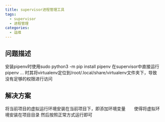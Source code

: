 ```yaml
---
title: supervisor进程管理工具
tags:
  - supervisor
  - 进程管理
categories:
  - 运维
---
```


## 问题描述
安装pipenv时使用sudo python3 -m pip install pipenv 
在supervisor中直接运行pipenv ... 时其将virtualenv定位到/root/.local/share/virtualenv文件夹下，导致没有足够的权限进行访问

## 解决方案
将当前项目的虚拟运行环境安装在当前项目下，即添加环境变量　　使得将虚拟环境安装在项目目录
然后按照正常方式运行即可

